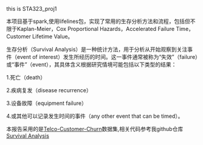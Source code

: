 this is STA323_proj1

本项目基于spark,使用lifelines包，实现了常用的生存分析方法和流程，包括但不限于Kaplan-Meier，Cox Proportional Hazards，Accelerated Failure Time，Customer Lifetime Value。

生存分析（Survival Analysis）是一种统计方法，用于分析从开始观察到关注事件（event of interest）发生所经历的时间。这一事件通常被称为“失效”（failure）或“事件”（event），其具体含义根据研究情境可能包括以下类型的结果：

1.死亡（death）

2.疾病复发（disease recurrence）

3.设备故障（equipment failure）

4.或其他可以记录发生时间的事件（any other event that can be timed）。

本报告采用的是[Telco-Customer-Churn](https://github.com/IBM/telco-customer-churn-on-icp4d/blob/master/data/Telco-Customer-Churn.csv)数据集,相关代码参考我github仓库[Survival Analysis](https://github.com/freshtian/STA323_proj1/blob/master/Q2.ipynb)

